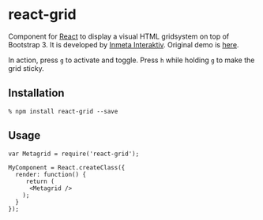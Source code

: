 # react-grid

Component for [React][1] to display a visual HTML gridsystem on top of Bootstrap 3. It is developed by [Inmeta Interaktiv][3]. Original demo is [here][2].

In action, press `g` to activate and toggle. Press `h` while holding `g` to make the grid sticky. 

## Installation

    % npm install react-grid --save

## Usage

    var Metagrid = require('react-grid');

    MyComponent = React.createClass({
      render: function() {
         return (
          <Metagrid />
        );
      }
    });

[1]: https://facebook.github.io/react/
[2]: http://demo2.inmetainteraktiv.no/Metagrid/
[3]: http://www.inmeta.no/
